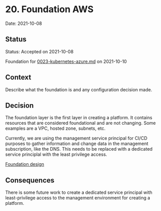 # 20. Foundation AWS

Date: 2021-10-08

## Status

Status: Accepted on 2021-10-08

Foundation for [0023-kubernetes-azure.md](0023-kubernetes-azure.md) on 2021-10-10

## Context

Describe what the foundation is and any configuration decision made.

## Decision

The foundation layer is the first layer in creating a platform. It contains resources that are considered foundational and are not changing. Some examples are a VPC, hosted zone, subnets, etc.

Currently, we are using the management service principal for CI/CD purposes to gather information and change data in the management subscription, like the DNS. This needs to be replaced with a dedicated service principlal with the least privilege access.

[Foundation design](../images/foundation-aws-0021.drawio.png)

## Consequences

There is some future work to create a dedicated service principal with least-privilege access to the management environment for creating a platform.
